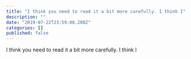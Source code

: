 ```yaml
---
title: "I think you need to read it a bit more carefully. I think I"
description: ""
date: "2019-07-22T23:59:08.208Z"
categories: []
published: false
---
```


I think you need to read it a bit more carefully. I think I
